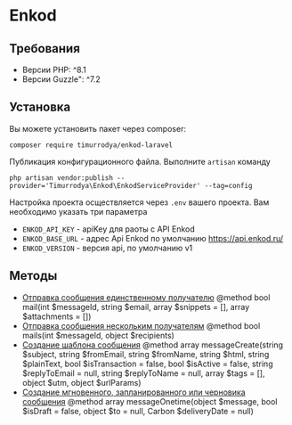 # Enkod

## Требования

- Версии PHP: ^8.1
- Версии Guzzle": ^7.2

## Установка

Вы можете установить пакет через composer:

```shell script
composer require timurrodya/enkod-laravel
```

Публикация конфигурационного файла. Выполните `artisan` команду

```shell script
php artisan vendor:publish --provider='Timurrodya\Enkod\EnkodServiceProvider' --tag=config
```

Настройка проекта осществляется через `.env` вашего проекта. Вам необходимо указать три параметра

- `ENKOD_API_KEY` - apiKey для раоты с API Enkod
- `ENKOD_BASE_URL` - адрес Api Enkod по умолчанию https://api.enkod.ru/
- `ENKOD_VERSION` - версия api, по умолчанию v1

## Методы

- [Отправка сообщения единственному получателю](https://openapi.enkod.io/#tag/Emails/paths/~1v1~1mail~1/post) @method bool mail(int $messageId, string $email, array $snippets = [],
  array $attachments = [])
- [Отправка сообщения нескольким получателям](https://openapi.enkod.io/#tag/Emails/paths/~1v1~1mails~1/post) @method bool mails(int $messageId, object $recipients)
- [Создание шаблона сообщения](https://openapi.enkod.io/#tag/Emails/paths/~1v1~1message~1create~1/post) @method array messageCreate(string $subject, string $fromEmail, string
  $fromName, string $html, string $plainText, bool $isTransaction = false, bool $isActive = false, string $replyToEmail = null, string $replyToName = null, array $tags = [], object
  $utm, object $urlParams)
- [Создание мгновенного, запланированного или черновика сообщения](https://openapi.enkod.io/#tag/Emails/paths/~1v1~1message~1onetime~1/post) @method array messageOnetime(object
  $message, bool $isDraft = false, object $to = null, Carbon $deliveryDate = null)
 